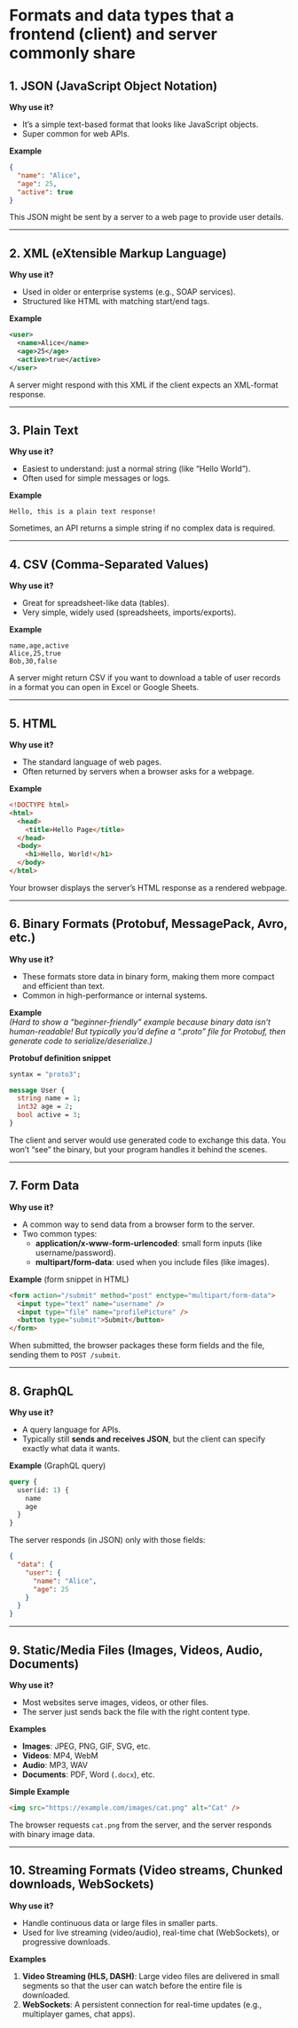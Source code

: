 # Formats and data types that a frontend (client) and server commonly share

## 1. JSON (JavaScript Object Notation)
**Why use it?**  
- It’s a simple text-based format that looks like JavaScript objects.
- Super common for web APIs.

**Example**  
```json
{
  "name": "Alice",
  "age": 25,
  "active": true
}
```
This JSON might be sent by a server to a web page to provide user details.

---

## 2. XML (eXtensible Markup Language)
**Why use it?**  
- Used in older or enterprise systems (e.g., SOAP services).
- Structured like HTML with matching start/end tags.

**Example**
```xml
<user>
  <name>Alice</name>
  <age>25</age>
  <active>true</active>
</user>
```
A server might respond with this XML if the client expects an XML-format response.

---

## 3. Plain Text
**Why use it?**  
- Easiest to understand: just a normal string (like “Hello World”).
- Often used for simple messages or logs.

**Example**  
```
Hello, this is a plain text response!
```
Sometimes, an API returns a simple string if no complex data is required.

---

## 4. CSV (Comma-Separated Values)
**Why use it?**  
- Great for spreadsheet-like data (tables).
- Very simple, widely used (spreadsheets, imports/exports).

**Example**  
```
name,age,active
Alice,25,true
Bob,30,false
```
A server might return CSV if you want to download a table of user records in a format you can open in Excel or Google Sheets.

---

## 5. HTML
**Why use it?**  
- The standard language of web pages.
- Often returned by servers when a browser asks for a webpage.

**Example**  
```html
<!DOCTYPE html>
<html>
  <head>
    <title>Hello Page</title>
  </head>
  <body>
    <h1>Hello, World!</h1>
  </body>
</html>
```
Your browser displays the server’s HTML response as a rendered webpage.

---

## 6. Binary Formats (Protobuf, MessagePack, Avro, etc.)
**Why use it?**  
- These formats store data in binary form, making them more compact and efficient than text.
- Common in high-performance or internal systems.

**Example**  
*(Hard to show a “beginner-friendly” example because binary data isn’t human-readable! But typically you’d define a “.proto” file for Protobuf, then generate code to serialize/deserialize.)*

**Protobuf definition snippet**  
```proto
syntax = "proto3";

message User {
  string name = 1;
  int32 age = 2;
  bool active = 3;
}
```
The client and server would use generated code to exchange this data. You won’t “see” the binary, but your program handles it behind the scenes.

---

## 7. Form Data
**Why use it?**  
- A common way to send data from a browser form to the server.  
- Two common types:
  - **application/x-www-form-urlencoded**: small form inputs (like username/password).
  - **multipart/form-data**: used when you include files (like images).

**Example** (form snippet in HTML)
```html
<form action="/submit" method="post" enctype="multipart/form-data">
  <input type="text" name="username" />
  <input type="file" name="profilePicture" />
  <button type="submit">Submit</button>
</form>
```
When submitted, the browser packages these form fields and the file, sending them to `POST /submit`.

---

## 8. GraphQL
**Why use it?**  
- A query language for APIs.  
- Typically still **sends and receives JSON**, but the client can specify exactly what data it wants.

**Example** (GraphQL query)
```graphql
query {
  user(id: 1) {
    name
    age
  }
}
```
The server responds (in JSON) only with those fields:
```json
{
  "data": {
    "user": {
      "name": "Alice",
      "age": 25
    }
  }
}
```

---

## 9. Static/Media Files (Images, Videos, Audio, Documents)
**Why use it?**  
- Most websites serve images, videos, or other files.  
- The server just sends back the file with the right content type.

**Examples**  
- **Images**: JPEG, PNG, GIF, SVG, etc.  
- **Videos**: MP4, WebM  
- **Audio**: MP3, WAV  
- **Documents**: PDF, Word (`.docx`), etc.

**Simple Example**  
```html
<img src="https://example.com/images/cat.png" alt="Cat" />
```
The browser requests `cat.png` from the server, and the server responds with binary image data.

---

## 10. Streaming Formats (Video streams, Chunked downloads, WebSockets)
**Why use it?**  
- Handle continuous data or large files in smaller parts.
- Used for live streaming (video/audio), real-time chat (WebSockets), or progressive downloads.

**Examples**  
1. **Video Streaming (HLS, DASH)**: Large video files are delivered in small segments so that the user can watch before the entire file is downloaded.  
2. **WebSockets**: A persistent connection for real-time updates (e.g., multiplayer games, chat apps).
